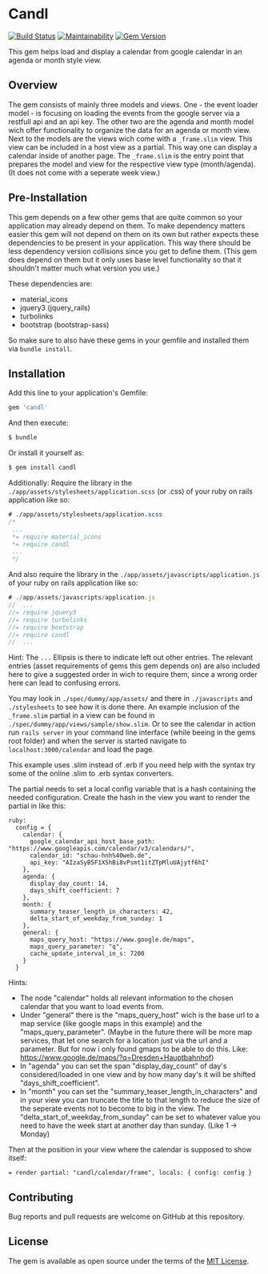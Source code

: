 # Candl

[![Build Status](https://travis-ci.org/hicknhack-software/candl.svg?branch=master)](https://travis-ci.org/hicknhack-software/candl)
[![Maintainability](https://api.codeclimate.com/v1/badges/b20964b8dd8704d83446/maintainability)](https://codeclimate.com/github/hicknhack-software/candl/maintainability)
[![Gem Version](https://badge.fury.io/rb/candl.svg)](https://badge.fury.io/rb/candl)

This gem helps load and display a calendar from google calendar in an agenda or month style view.

## Overview

The gem consists of mainly three models and views. One - the event loader model - is focusing on loading the events from the google server via a restfull api and an api key. The other two are the agenda and month model wich offer functionality to organize the data for an agenda or month view. Next to the models are the views wich come with a ```_frame.slim``` view. This view can be included in a host view as a partial. This way one can display a calendar inside of another page. The ```_frame.slim``` is the entry point that prepares the model and view for the respective view type (month/agenda). (It does not come with a seperate week view.)

## Pre-Installation

This gem depends on a few other gems that are quite common so your application may already depend on them. To make dependency matters easier this gem will not depend on them on its own but rather expects these dependencies to be present in your application. This way there should be less dependency version collisions since you get to define them. (This gem does depend on them but it only uses base level functionality so that it shouldn't matter much what version you use.)

These dependencies are:
- material_icons
- jquery3 (jquery_rails)
- turbolinks
- bootstrap (bootstrap-sass)

So make sure to also have these gems in your gemfile and installed them via ```bundle install```.

## Installation

Add this line to your application's Gemfile:

```ruby
gem 'candl'
```

And then execute:
```bash
$ bundle
```

Or install it yourself as:
```bash
$ gem install candl
```

Additionally:
Require the library in the ```./app/assets/stylesheets/application.scss``` (or .css) of your ruby on rails application like so:
```scss
# ./app/assets/stylesheets/application.scss
/*
 ...
 *= require material_icons
 *= require candl
 ...
 */
```

And also require the library in the ```./app/assets/javascripts/application.js``` of your ruby on rails application like so:
```javascript
# ./app/assets/javascripts/application.js
//  ...
//= require jquery3
//= require turbolinks
//= require bootstrap
//= require candl
//  ...
```
Hint: The ```...``` Ellipsis is there to indicate left out other entries. The relevant entries (asset requirements of gems this gem depends on) are also included here to give a suggested order in wich to require them, since a wrong order here can lead to confusing errors.

You may look in ```./spec/dummy/app/assets/``` and there in ```./javascripts``` and ```./stylesheets``` to see how it is done there. An example inclusion of the ```_frame.slim``` partial in a view can be found in ```./spec/dummy/app/views/sample/show.slim```. Or to see the calendar in action run ```rails server``` in your command line interface (while beeing in the gems root folder) and when the server is started navigate to ```localhost:3000/calendar``` and load the page.

This example uses .slim instead of .erb if you need help with the syntax try some of the online .slim to .erb syntax converters.

The partial needs to set a local config variable that is a hash containing the needed configuration. Create the hash in the view you want to render the partial in like this:

```slim
ruby:
  config = {
    calendar: {
      google_calendar_api_host_base_path: "https://www.googleapis.com/calendar/v3/calendars/",
      calendar_id: "schau-hnh%40web.de",
      api_key: "AIzaSyB5F1X5hBi8vPsmt1itZTpMluUAjytf6hI"
    },
    agenda: {
      display_day_count: 14,
      days_shift_coefficient: 7
    },
    month: {
      summary_teaser_length_in_characters: 42,
      delta_start_of_weekday_from_sunday: 1
    },
    general: {
      maps_query_host: "https://www.google.de/maps",
      maps_query_parameter: "q",
      cache_update_interval_in_s: 7200
    }
  }
```

Hints:

- The node "calendar" holds all relevant information to the chosen calendar that you want to load events from.
- Under "general" there is the "maps_query_host" wich is the base url to a map service (like google maps in this example) and the "maps_query_parameter". (Maybe in the future there will be more map services, that let one search for a location just via the url and a parameter. But for now i only found gmaps to be able to do this. Like: https://www.google.de/maps/?q=Dresden+Hauptbahnhof)
- In "agenda" you can set the span "display_day_count" of day's considered/loaded in one view and by how many day's it will be shifted "days_shift_coefficient".
- In "month" you can set the "summary_teaser_length_in_characters" and in your view you can truncate the title to that length to reduce the size of the seperate events not to become to big in the view. The "delta_start_of_weekday_from_sunday" can be set to whatever value you need to have the week start at another day than sunday. (Like 1 -> Monday)

Then at the position in your view where the calendar is supposed to show itself:
```slim
= render partial: "candl/calendar/frame", locals: { config: config }
```

## Contributing

Bug reports and pull requests are welcome on GitHub at this repository.

## License

The gem is available as open source under the terms of the [MIT License](https://opensource.org/licenses/MIT).
